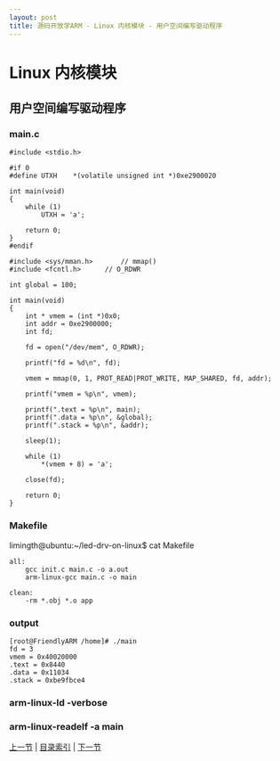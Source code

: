 ```yaml
---
layout: post
title: 源码开放学ARM - Linux 内核模块 - 用户空间编写驱动程序
---
```


# Linux 内核模块 #
## 用户空间编写驱动程序 ##

### main.c
	
	#include <stdio.h>
	
	#if 0
	#define UTXH	*(volatile unsigned int *)0xe2900020
	
	int main(void)
	{
		while (1)
			UTXH = 'a';
	
		return 0;
	}
	#endif
	
	#include <sys/mman.h>		// mmap()
	#include <fcntl.h>		// O_RDWR
	
	int global = 100;
	
	int main(void)
	{
		int * vmem = (int *)0x0;
		int addr = 0xe2900000;
		int fd;
		
		fd = open("/dev/mem", O_RDWR);
	
		printf("fd = %d\n", fd);
		
		vmem = mmap(0, 1, PROT_READ|PROT_WRITE, MAP_SHARED, fd, addr);
	
		printf("vmem = %p\n", vmem);
	
		printf(".text = %p\n", main);
		printf(".data = %p\n", &global);
		printf(".stack = %p\n", &addr);
	
		sleep(1);
	
		while (1)
			*(vmem + 8) = 'a';
	
		close(fd);
	
		return 0;
	}


### Makefile		
limingth@ubuntu:~/led-drv-on-linux$ cat Makefile 

	all: 
		gcc init.c main.c -o a.out
		arm-linux-gcc main.c -o main
		
	clean: 
		-rm *.obj *.o app

### output
	[root@FriendlyARM /home]# ./main
	fd = 3                                                                 
	vmem = 0x40020000                                                      
	.text = 0x8440                                                         
	.data = 0x11034                                                        
	.stack = 0xbe9fbce4   

### arm-linux-ld -verbose

### arm-linux-readelf -a main


[上一节](chp101-4.html)  |  [目录索引](../index.html)  |  [下一节](chp102-2.html)
